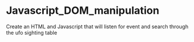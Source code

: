 # Javascript_DOM_manipulation
Create an HTML and Javascript that will listen for event and search through the ufo sighting table
